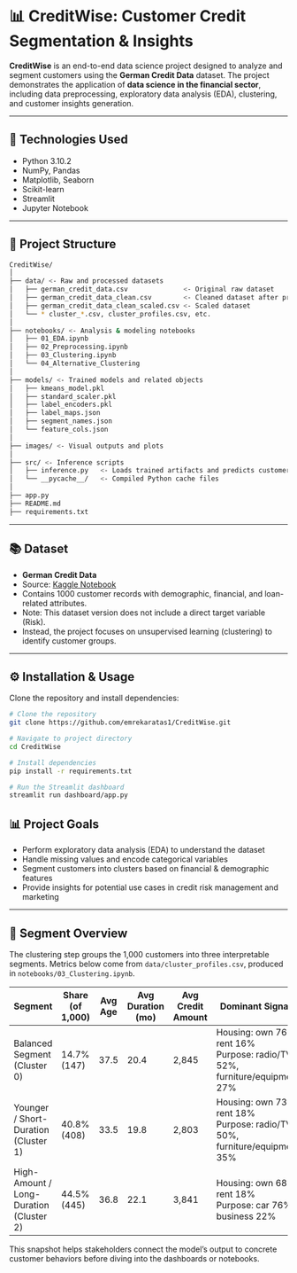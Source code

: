 # 📊 CreditWise: Customer Credit Segmentation & Insights

**CreditWise** is an end-to-end data science project designed to analyze and segment customers using the **German Credit Data** dataset.
The project demonstrates the application of **data science in the financial sector**, including data preprocessing, exploratory data analysis (EDA), clustering, and customer insights generation.

---

## 🚀 Technologies Used
- Python 3.10.2
- NumPy, Pandas
- Matplotlib, Seaborn
- Scikit-learn
- Streamlit
- Jupyter Notebook

---

## 📂 Project Structure
```bash
CreditWise/
│
├── data/ <- Raw and processed datasets
│   ├── german_credit_data.csv              <- Original raw dataset
│   ├── german_credit_data_clean.csv        <- Cleaned dataset after preprocessing
│   ├── german_credit_data_clean_scaled.csv <- Scaled dataset
│   └── * cluster_*.csv, cluster_profiles.csv, etc.
│
├── notebooks/ <- Analysis & modeling notebooks
│   ├── 01_EDA.ipynb
│   ├── 02_Preprocessing.ipynb
│   ├── 03_Clustering.ipynb
│   └── 04_Alternative_Clustering
│
├── models/ <- Trained models and related objects
│   ├── kmeans_model.pkl
│   ├── standard_scaler.pkl
│   ├── label_encoders.pkl
│   ├── label_maps.json
│   ├── segment_names.json
│   └── feature_cols.json
│
├── images/ <- Visual outputs and plots
│
├── src/ <- Inference scripts 
│   ├── inference.py   <- Loads trained artifacts and predicts customer segment for new records 
│   └── __pycache__/   <- Compiled Python cache files
│
├── app.py
├── README.md
├── requirements.txt
```
---

## 📚 Dataset
- **German Credit Data**  
- Source: [Kaggle Notebook](https://www.kaggle.com/code/heidarmirhajisadati/credit-risk-prediction-using-german-credit-data)  
- Contains 1000 customer records with demographic, financial, and loan-related attributes.
- Note: This dataset version does not include a direct target variable (Risk).
- Instead, the project focuses on unsupervised learning (clustering) to identify customer groups.

---

## ⚙️ Installation & Usage
Clone the repository and install dependencies:

```bash
# Clone the repository
git clone https://github.com/emrekaratas1/CreditWise.git

# Navigate to project directory
cd CreditWise

# Install dependencies
pip install -r requirements.txt

# Run the Streamlit dashboard
streamlit run dashboard/app.py
```

## 📊 Project Goals
- Perform exploratory data analysis (EDA) to understand the dataset
- Handle missing values and encode categorical variables
- Segment customers into clusters based on financial & demographic features
- Provide insights for potential use cases in credit risk management and marketing

---

## 🧭 Segment Overview
The clustering step groups the 1,000 customers into three interpretable segments. Metrics below come from `data/cluster_profiles.csv`, produced in `notebooks/03_Clustering.ipynb`.

| Segment | Share (of 1,000) | Avg Age | Avg Duration (mo) | Avg Credit Amount | Dominant Signals |
| --- | --- | --- | --- | --- | --- |
| Balanced Segment (Cluster 0) | 14.7% (147) | 37.5 | 20.4 | 2,845 | Housing: own 76%, rent 16%<br>Purpose: radio/TV 52%, furniture/equipment 27% |
| Younger / Short-Duration (Cluster 1) | 40.8% (408) | 33.5 | 19.8 | 2,803 | Housing: own 73%, rent 18%<br>Purpose: radio/TV 50%, furniture/equipment 35% |
| High-Amount / Long-Duration (Cluster 2) | 44.5% (445) | 36.8 | 22.1 | 3,841 | Housing: own 68%, rent 18%<br>Purpose: car 76%, business 22% |

This snapshot helps stakeholders connect the model’s output to concrete customer behaviors before diving into the dashboards or notebooks.
